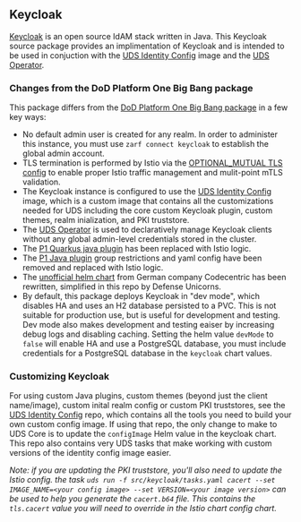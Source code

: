 ## Keycloak

[Keycloak](https://www.keycloak.org/) is an open source IdAM stack written in Java. This Keycloak source package provides an implimentation of Keycloak and is intended to be used in conjuction with the [UDS Identity Config](https://github.com/defenseunicorns/uds-identity-config) image and the [UDS Operator](../pepr/operator/README.md).

### Changes from the DoD Platform One Big Bang package

This package differs from the [DoD Platform One Big Bang package](https://repo1.dso.mil/big-bang/product/packages/keycloak) in a few key ways:

- No default admin user is created for any realm. In order to administer this instance, you must use `zarf connect keycloak` to establish the global admin account.
- TLS termination is performed by Istio via the [OPTIONAL_MUTUAL TLS config](https://istio.io/latest/docs/reference/config/networking/gateway/#ServerTLSSettings-TLSmode) to enable proper Istio traffic management and mulit-point mTLS validation.
- The Keycloak instance is configured to use the [UDS Identity Config](https://github.com/defenseunicorns/uds-identity-config) image, which is a custom image that contains all the customizations needed for UDS including the core custom Keycloak plugin, custom themes, realm inialization, and PKI truststore.
- The [UDS Operator](../pepr/operator/README.md) is used to declaratively manage Keycloak clients without any global admin-level credentials stored in the cluster.
- The [P1 Quarkus java plugin](https://repo1.dso.mil/big-bang/product/plugins/keycloak-p1-auth-plugin/-/tree/main/quarkus-ext-routing?ref_type=heads) has been replaced with Istio logic.
- The [P1 Java plugin](https://repo1.dso.mil/big-bang/product/plugins/keycloak-p1-auth-plugin) group restrictions and yaml config have been removed and replaced with Istio logic.
- The [unofficial helm chart](https://github.com/codecentric/helm-charts/tree/master/charts/keycloak) from German company Codecentric has been rewritten, simplified in this repo by Defense Unicorns.
- By default, this package deploys Keycloak in "dev mode", which disables HA and uses an H2 database persisted to a PVC. This is not suitable for production use, but is useful for development and testing. Dev mode also makes development and testing eaiser by increasing debug logs and disabling caching. Setting the helm value `devMode` to `false` will enable HA and use a PostgreSQL database, you must include credentials for a PostgreSQL database in the `keycloak` chart values.

### Customizing Keycloak

For using custom Java plugins, custom themes (beyond just the client name/image), custom inital realm config or custom PKI truststores, see the [UDS Identity Config](https://github.com/defenseunicorns/uds-identity-config) repo, which contains all the tools you need to build your own custom config image. If using that repo, the only change to make to UDS Core is to update the `configImage` Helm value in the keycloak chart. This repo also contains very UDS tasks that make working with custom versions of the identity config image easier.

_Note: if you are updating the PKI truststore, you'll also need to update the Istio config. the task `uds run -f src/keycloak/tasks.yaml cacert --set IMAGE_NAME=<your config image> --set VERSION=<your image version>` can be used to help you generate the `cacert.b64` file. This contains the `tls.cacert` value you will need to override in the Istio chart config chart._
